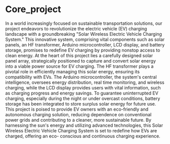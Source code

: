 # Core_project
In a world increasingly focused on sustainable transportation solutions, our project endeavors to 
revolutionize the electric vehicle (EV) charging landscape with a groundbreaking "Solar Wireless 
Electric Vehicle Charging System." This innovative system, comprising vital components such as 
solar panels, an HF transformer, Arduino microcontroller, LCD display, and battery storage, 
promises to redefine EV charging by providing nonstop access to clean energy.
At the heart of this project lies a carefully designed solar panel array, strategically positioned to 
capture and convert solar energy into a viable power source for EV charging. The HF transformer 
plays a pivotal role in efficiently managing this solar energy, ensuring its compatibility with EVs. 
The Arduino microcontroller, the system's central intelligence, oversees energy distribution, real 
time monitoring, and wireless charging, while the LCD display provides users with vital 
information, such as charging progress and energy savings. To guarantee uninterrupted EV 
charging, especially during the night or under overcast conditions, battery storage has been 
integrated to store surplus solar energy for future use.
This project is poised to provide EV owners with an eco-friendly and autonomous charging 
solution, reducing dependence on conventional power grids and contributing to a cleaner, more 
sustainable future. By harnessing the sun's energy and utilizing advanced technologies, this Solar 
Wireless Electric Vehicle Charging System is set to redefine how EVs are charged, offering an eco-
conscious and continuous charging experience.
